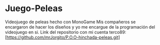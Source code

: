 # Juego-Peleas
Videojuego de peleas hecho con MonoGame
Mis compañeros se encargaron de hacer los diseños y yo me encargue de la programación del videojuego en si. Link del repositorio con mi cuenta terco89: [https://github.com/mrJorgito/P.O.O-hinchada-peleas.git]

